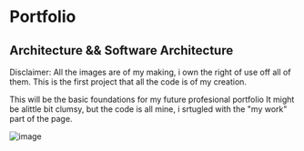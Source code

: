 # Portfolio

## Architecture && Software Architecture
Disclaimer: All the images are of my making, i own the right of use off all of them. This is the first project that all the code is of my creation.


This will be the basic foundations for my future profesional portfolio
It might be alittle bit clumsy, but the code is all mine, i srtugled with the  "my work" part of the page.

![image](https://github.com/jalpiva98/Portfolio/assets/108430639/36823d05-bf9c-40df-967c-130c19474417)
